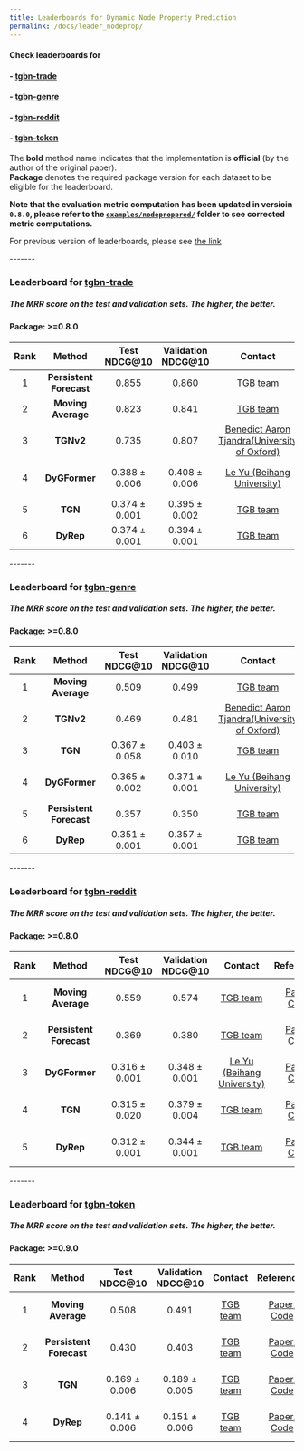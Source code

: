 ```yaml
---
title: Leaderboards for Dynamic Node Property Prediction
permalink: /docs/leader_nodeprop/
---
```


#### Check leaderboards for
#### - [tgbn-trade](#tgbn-trade)
#### - [tgbn-genre](#tgbn-genre)
#### - [tgbn-reddit](#tgbn-reddit)
#### - [tgbn-token](#tgbn-token)


The **bold** method name indicates that the implementation is **official** (by the author of the original paper). <br/>
**Package** denotes the required package version for each dataset to be eligible for the leaderboard.

**Note that the evaluation metric computation has been updated in versioin `0.8.0`, please refer to the [`examples/nodeproppred/`](https://github.com/shenyangHuang/TGB/tree/main/examples/nodeproppred) folder to see corrected metric computations.**

For previous version of leaderboards, please see [the link](../leader_nodeprop_old/)

<a name="tgbn-trade"/>
-------

### Leaderboard for [tgbn-trade](../nodeprop/#tgbn-trade)
##### The MRR score on the test and validation sets. The higher, the better.

#### Package: >=0.8.0

| Rank  | Method | Test NDCG@10  | Validation NDCG@10  | Contact | References | Date 
|:----:|:-----:|:------:|:-----:|:-----:|:-----:|-----:|
|  1  |  **Persistent Forecast**  | 0.855  | 0.860 |[TGB team](mailto:shenyang.huang@mail.mcgill.ca) | [Paper](https://arxiv.org/abs/2307.01026), [Code](https://github.com/shenyangHuang/TGB) | August 6th, 2023 |
|  2  |  **Moving Average**  | 0.823  | 0.841 |[TGB team](mailto:shenyang.huang@mail.mcgill.ca) | [Paper](https://arxiv.org/abs/2307.01026), [Code](https://github.com/shenyangHuang/TGB) | August 6th, 2023 |
|  3  |  **TGNv2**  | 0.735  | 0.807 |[Benedict Aaron Tjandra(University of Oxford)](mailto:aaron_tjandra@yahoo.com) | [Paper](https://arxiv.org/pdf/2411.03596), [Code](https://github.com/batjandra/TGNv2-NeurReps) | November 15th, 2024 |
|  4  |  **DyGFormer**  | 0.388 ± 0.006   | 0.408 ± 0.006 | [Le Yu (Beihang University)](mailto:yule@buaa.edu.cn) | [Paper](https://openreview.net/forum?id=xHNzWHbklj), [Code](https://github.com/yule-BUAA/DyGLib_TGB) | August 22nd, 2023 |
|  5  |  **TGN**  | 0.374 ± 0.001  | 0.395 ± 0.002 |[TGB team](mailto:shenyang.huang@mail.mcgill.ca) | [Paper](https://arxiv.org/abs/2006.10637), [Code](https://github.com/shenyangHuang/TGB) | August 6th, 2023 |
|  6  |  **DyRep**  | 0.374 ± 0.001   | 0.394 ± 0.001 |[TGB team](mailto:shenyang.huang@mail.mcgill.ca) | [Paper](https://openreview.net/forum?id=HyePrhR5KX), [Code](https://github.com/shenyangHuang/TGB) | August 6th, 2023 |



<a name="tgbn-genre"/>
-------

### Leaderboard for [tgbn-genre](../nodeprop/#tgbn-genre)
##### The MRR score on the test and validation sets. The higher, the better.

#### Package: >=0.8.0

| Rank  | Method | Test NDCG@10 | Validation NDCG@10 | Contact | References | Date 
|:----:|:-----:|:------:|:-----:|:-----:|:-----:|-----:|
|  1  |  **Moving Average**  | 0.509  |  0.499 |[TGB team](mailto:shenyang.huang@mail.mcgill.ca) | [Paper](https://arxiv.org/abs/2307.01026), [Code](https://github.com/shenyangHuang/TGB) | August 6th, 2023 |
|  2  |  **TGNv2**  | 0.469  | 0.481 |[Benedict Aaron Tjandra(University of Oxford)](mailto:aaron_tjandra@yahoo.com) | [Paper](https://arxiv.org/pdf/2411.03596), [Code](https://github.com/batjandra/TGNv2-NeurReps) | November 15th, 2024 |
|  3  |  **TGN**  | 0.367 ± 0.058  | 0.403 ± 0.010 |[TGB team](mailto:shenyang.huang@mail.mcgill.ca) | [Paper](https://arxiv.org/abs/2006.10637), [Code](https://github.com/shenyangHuang/TGB) | August 6th, 2023 |
|  4  |  **DyGFormer**  | 0.365 ± 0.002   | 0.371 ± 0.001 | [Le Yu (Beihang University)](mailto:yule@buaa.edu.cn) | [Paper](https://openreview.net/forum?id=xHNzWHbklj), [Code](https://github.com/yule-BUAA/DyGLib_TGB) | August 22nd, 2023 |
|  5  |  **Persistent Forecast**  | 0.357  | 0.350 |[TGB team](mailto:shenyang.huang@mail.mcgill.ca) | [Paper](https://arxiv.org/abs/2307.01026), [Code](https://github.com/shenyangHuang/TGB) | August 6th, 2023 |
|  6  |  **DyRep**  | 0.351 ± 0.001   | 0.357 ± 0.001 |[TGB team](mailto:shenyang.huang@mail.mcgill.ca) | [Paper](https://openreview.net/forum?id=HyePrhR5KX), [Code](https://github.com/shenyangHuang/TGB) | August 6th, 2023 |




<a name="tgbn-reddit"/>
-------

### Leaderboard for [tgbn-reddit](../nodeprop/#tgbn-reddit)
##### The MRR score on the test and validation sets. The higher, the better.

#### Package: >=0.8.0

| Rank  | Method | Test NDCG@10 | Validation NDCG@10 | Contact | References | Date 
|:----:|:-----:|:------:|:-----:|:-----:|:-----:|-----:|
|  1  |  **Moving Average**  | 0.559  |  0.574  |[TGB team](mailto:shenyang.huang@mail.mcgill.ca) | [Paper](https://arxiv.org/abs/2307.01026), [Code](https://github.com/shenyangHuang/TGB) | August 6th, 2023 |
|  2  |  **Persistent Forecast**  |  0.369 |   0.380 |[TGB team](mailto:shenyang.huang@mail.mcgill.ca) | [Paper](https://arxiv.org/abs/2307.01026), [Code](https://github.com/shenyangHuang/TGB) | August 6th, 2023 |
|  3  |  **DyGFormer**  | 0.316 ± 0.001   | 0.348 ± 0.001 | [Le Yu (Beihang University)](mailto:yule@buaa.edu.cn) | [Paper](https://openreview.net/forum?id=xHNzWHbklj), [Code](https://github.com/yule-BUAA/DyGLib_TGB) | August 22nd, 2023 |
|  4  |  **TGN**  | 0.315 ± 0.020  | 0.379 ± 0.004 |[TGB team](mailto:shenyang.huang@mail.mcgill.ca) | [Paper](https://arxiv.org/abs/2006.10637), [Code](https://github.com/shenyangHuang/TGB) | August 6th, 2023 |
|  5  |  **DyRep**  | 0.312 ± 0.001   | 0.344 ± 0.001 |[TGB team](mailto:shenyang.huang@mail.mcgill.ca) | [Paper](https://openreview.net/forum?id=HyePrhR5KX), [Code](https://github.com/shenyangHuang/TGB) | August 6th, 2023 |






<a name="tgbn-token"/>
-------

### Leaderboard for [tgbn-token](../nodeprop/#tgbn-token)
##### The MRR score on the test and validation sets. The higher, the better.

#### Package: >=0.9.0

| Rank  | Method | Test NDCG@10 | Validation NDCG@10 | Contact | References | Date 
|:----:|:-----:|:------:|:-----:|:-----:|:-----:|-----:|
|  1  |  **Moving Average**  | 0.508  |  0.491   |[TGB team](mailto:shenyang.huang@mail.mcgill.ca) | [Paper](https://arxiv.org/abs/2307.01026), [Code](https://github.com/shenyangHuang/TGB) | September 27th, 2023 |
|  2  |  **Persistent Forecast**  |  0.430 |   0.403 |[TGB team](mailto:shenyang.huang@mail.mcgill.ca) | [Paper](https://arxiv.org/abs/2307.01026), [Code](https://github.com/shenyangHuang/TGB) | September 27th, 2023 |
|  3  |  **TGN**  | 0.169 ± 0.006  | 0.189 ±  0.005 |[TGB team](mailto:shenyang.huang@mail.mcgill.ca) | [Paper](https://arxiv.org/abs/2006.10637), [Code](https://github.com/shenyangHuang/TGB) | September 27th, 2023 |
|  4  |  **DyRep**  | 0.141 ±  0.006   | 0.151 ±  0.006 |[TGB team](mailto:shenyang.huang@mail.mcgill.ca) | [Paper](https://openreview.net/forum?id=HyePrhR5KX), [Code](https://github.com/shenyangHuang/TGB) | September 27th, 2023 |
